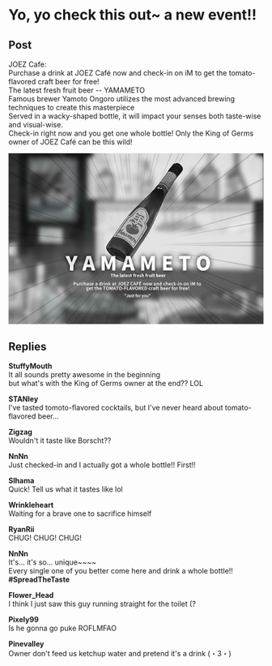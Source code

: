 # Yo, yo check this out~ a new event!!
## Post
JOEZ Cafe:<br>
Purchase a drink at JOEZ Café now and check-in on iM to get the tomato-flavored craft beer for free!
<br>
The latest fresh fruit beer -- YAMAMETO
<br>
Famous brewer Yamoto Ongoro utilizes the most advanced brewing techniques to create this masterpiece
<br>
Served in a wacky-shaped bottle, it will impact your senses both taste-wise and visual-wise.
<br>
Check-in right now and you get one whole bottle! Only the King of Germs owner of JOEZ Café can be this wild!

![j0101.png](im_posts/JOE/attachments/j0101.png)
## Replies
**StuffyMouth**<br>
It all sounds pretty awesome in the beginning<br>
but what's with the King of Germs owner at the end?? LOL

**STANley**<br>
I've tasted tomoto-flavored cocktails, but I've never heard about tomato-flavored beer...

**Zigzag**<br>
Wouldn't it taste like Borscht??

**NnNn**<br>
Just checked-in and I actually got a whole bottle!! First!!

**SIhama**<br>
Quick! Tell us what it tastes like lol

**Wrinkleheart**<br>
Waiting for a brave one to sacrifice himself

**RyanRii**<br>
CHUG! CHUG! CHUG!

**NnNn**<br>
It's... it's so... unique~~~~<br>
Every single one of you better come here and drink a whole bottle!!<br>
**\#SpreadTheTaste**

**Flower_Head**<br>
I think I just saw this guy running straight for the toilet (?

**Pixely99**<br>
Is he gonna go puke ROFLMFAO

**Pinevalley**<br>
Owner don't feed us ketchup water and pretend it's a drink (・3・)

